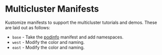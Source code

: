 # Multicluster Manifests

Kustomize manifests to support the multicluster tutorials and demos. These are
laid out as follows:

- `base` - Take the
  [podinfo](https://github.com/stefanprodan/podinfo/tree/master/kustomize)
  manifest and add namespaces.
- `west` - Modify the color and naming.
- `east` - Modify the color and naming.
